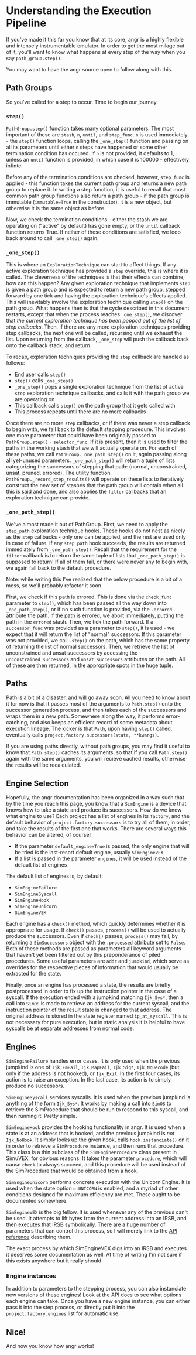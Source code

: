Understanding the Execution Pipeline
====================================

If you've made it this far you know that at its core, angr is a highly flexible and intensely instrumentable emulator.
In order to get the most milage out of it, you'll want to know what happens at every step of the way when you say `path_group.step()`.

You may want to have the angr source open to follow along with this.

## Path Groups

So you've called for a step to occur. Time to begin our journey.

### `step()`

`PathGroup.step()` function takes many optional parameters.
The most important of these are `stash`, `n`, `until`, and `step_func`.
`n` is used immediately - the `step()` function loops, calling the `_one_step()` function and passing on all its parameters until either `n` steps have happened or some other termination condition has occured. If `n` is not provided, it defaults to 1, unless an `until` function is provided, in which case it is 100000 - effectively infinte.

Before any of the termination conditions are checked, however, `step_func` is applied - this function takes the current path group and returns a new path group to replace it.
In writing a step function, it is useful to recall that most common path group functions also return a path group - if the path group is immutable (`immutable=True` in the constructor), it is a new object, but otherwise it is the same object as before.

Now, we check the termination conditions - either the stash we are operating on ("active" by default) has gone empty, or the `until` callback function returns True.
If neiher of these conditions are satisfied, we loop back around to call `_one_step()` again.

### `_one_step()`

This is where an `ExplorationTechnique` can start to affect things.
If any active exploration technique has provided a `step` override, this is where it is called.
The cleverness of the techniques is that their effects can combine; how can this happen?
Any given exploration technique that implements `step` is given a path group and is expected to return a new path group, stepped forward by one tick and having the exploration technique's effects applied.
This will inevitably involve the exploration technique calling `step()` on the path group.
What happens then is that the cycle described in this document restarts, except that when the process reaches `_one_step()`, we discover that *the current exploration technique has been popped out of the list of step callbacks*.
Then, if there are any more exploration techniques providing step callbacks, the next one will be called, recursing until we exhaust the list.
Upon returning from the callback, `_one_step` will push the callback back onto the callback stack, and return.

To recap, exploration techniques providing the `step` callback are handled as follows:

- End user calls `step()`
- `step()` calls `_one_step()`
- `_one_step()` pops a single exploration technique from the list of active `step` exploration technique callbacks, and calls it with the path group we are operating on
- This callback calls `step()` on the path group that it gets called with
- This process repeats until there are no more callbacks

Once there are no more `step` callbacks, or if there was never a step callback to begin with, we fall back to the default stepping procedure.
This involves one more parameter that could have been originally passed to `PathGroup.step()` - `selector_func`.
If it is present, then it is used to filter the paths in the working stash that we will actually operate on.
For each of these paths, we call `PathGroup._one_path_step()` on it, again passing along all yet-unused parameters.
`_one_path_step()` will return a tuple of lists categorizing the successors of stepping that path: (normal, unconstrained, unsat, pruned, errored).
The utility function `PathGroup._record_step_results()` will operate on these lists to iteratively construct the new set of stashes that the path group will contain when all this is said and done, and also applies the `filter` callbacks that an exploration technique can provide.

### `_one_path_step()`

We've almost made it out of PathGroup.
First, we need to apply the `step_path` exploration technique hooks.
These hooks do not nest as nicely as the `step` callbacks - only one can be applied, and the rest are used only in case of failure.
If any `step_path` hook succeeds, the results are returned immediately from `_one_path_step()`.
Recall that the requirement for the `filter` callback is to return the same tuple of lists that `_one_path_step()` is supposed to return!
If all of them fail, or there were never any to begin with, we again fall back to the default procedure.

Note: while writing this I've realized that the below procedure is a bit of a mess, so we'll probably refactor it soon.

First, we check if this path is errored.
This is done via the `check_func` parameter to `step()`, which has been passed all the way down into `_one_path_step()`, or if no such function is provided, via the `.errored` attribute the path.
If the path is errored, we abort immediately, putting the path in the `errored` stash.
Then, we tick the path forward.
If a `successor_func` was provided as a parameter to `step()`, it is used - we expect that it will return the list of "normal" successors.
If this parameter was not provided, we call `.step()` on the path, which has the same property of returning the list of normal successors.
Then, we retrieve the list of unconstrained and unsat successors by accessing the `unconstrained_successors` and `unsat_successors` attributes on the path.
All of these are then returned, in the appropriate spots in the huge tuple.

## Paths

Path is a bit of a disaster, and will go away soon.
All you need to know about it for now is that it passes most of the arguments to `Path.step()` onto the successor generation process, and then takes each of the successors and wraps them in a new path.
Somewhere along the way, it performs error-catching, and also keeps an efficient record of some metadata about execution lineage.
The kicker is that `Path`, upon having `step()` called, eventually calls `project.factory.successors(state, **kwargs)`.

If you are using paths directly, without path groups, you may find it useful to know that `Path.step()` caches its arguments, so that if you call `Path.step()` again with the same arguments, you will recieve cached results, otherwise the results will be recalculated.

## Engine Selection

Hopefully, the angr documentation has been organized in a way such that by the time you reach this page, you know that a `SimEngine` is a device that knows how to take a state and produce its successors.
How do we know what engine to use?
Each project has a list of engines in its `factory`, and the default behavior of `project.factory.successors` is to try all of them, in order, and take the results of the first one that works.
There are several ways this behavior can be altered, of course!

- If the parameter `default_engine=True` is passed, the only engine that will be tried is the last-resort default engine, usually `SimEngineVEX`.
- If a list is passed in the parameter `engines`, it will be used instead of the default list of engines

The default list of engines is, by default:

- `SimEngineFailure`
- `SimEngineSyscall`
- `SimEngineHook`
- `SimEngineUnicorn`
- `SimEngineVEX`

Each engine has a `check()` method, which quickly determines whether it is appropriate for usage.
If `check()` passes, `process()` will be used to actually produce the successors.
Even if `check()` passes, `process()` may fail, by returning a `SimSuccessors` object with the `.processed` attribute set to `False`.
Both of these methods are passed as parameters all keyword arguments that haven't yet been filtered out by this preponderance of piled procedures.
Some useful parameters are `addr` and `jumpkind`, which serve as overrides for the respective pieces of information that would usually be extracted for the state.

Finally, once an engine has processed a state, the results are briefly postprocessed in order to fix up the instruction pointer in the case of a syscall.
If the execution ended with a jumpkind matching `Ijk_Sys*`, then a call into `SimOS` is made to retrieve an address for the current syscall, and the instruction pointer of the result state is changed to that address.
The original address is stored in the state register named `ip_at_syscall`.
This is not necessary for pure execution, but in static analysis it is helpful to have syscalls be at separate addresses from normal code.

## Engines

`SimEngineFailure` handles error cases. 
It is only used when the previous jumpkind is one of `Ijk_EmFail`, `Ijk_MapFail`, `Ijk_Sig*`, `Ijk_NoDecode` (but only if the address is not hooked), or `Ijk_Exit`.
In the first four cases, its action is to raise an exception.
In the last case, its action is to simply produce no successors.

`SimEngineSyscall` services syscalls.
It is used when the previous jumpkind is anything of the form `Ijk_Sys*`.
It works by making a call into `SimOS` to retrieve the SimProcedure that should be run to respond to this syscall, and then running it! Pretty simple.

`SimEngineHook` provides the hooking functionality in angr.
It is used when a state is at an address that is hooked, and the previous jumpkind is *not* `Ijk_NoHook`.
It simply looks up the given hook, calls `hook.instanciate()` on it in order to retrieve a `SimProcedure` instance, and then runs that procedure.
This class is a thin subclass of the `SimEngineProcedure` class present in SimuVEX, for obvious reasons.
It takes the parameter `procedure`, which will cause `check` to always succeed, and this procedure will be used instead of the SimProcedure that would be obtained from a hook.

`SimEngineUnicorn` performs concrete execution with the Unicorn Engine.
It is used when the state option `o.UNICORN` is enabled, and a myriad of other conditions designed for maximum efficiency are met.
These ought to be documented somewhere.

`SimEngineVEX` is the big fellow.
It is used whenever any of the previous can't be used.
It attempts to lift bytes from the current address into an IRSB, and then executes that IRSB symbolically.
There are a huge number of parameters that can control this process, so I will merely link to the [API reference](http://angr.io/api-doc/simuvex.html#simuvex.engines.vex.engine.SimEngineVEX.process) describing them.

The exact process by which SimEngineVEX digs into an IRSB and executes it deserves some documentation as well.
At time of writing I'm not sure if this exists anywhere but it really should.

### Engine instances

In addition to parameters to the stepping process, you can also instanciate new versions of these engines!
Look at the API docs to see what options each engine can take.
Once you have a new engine instance, you can either pass it into the step process, or directly put it into the `project.factory.engines` list for automatic use.

## Nice!

And now you know how angr works!
